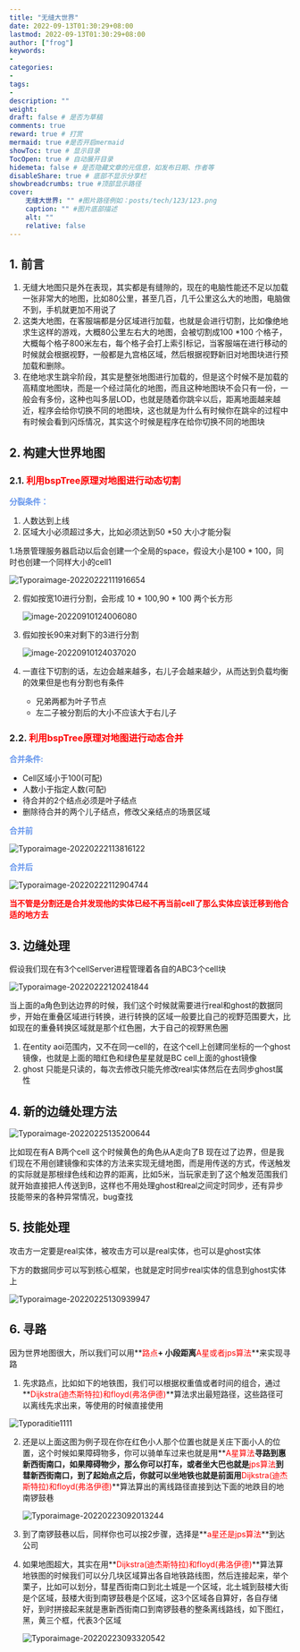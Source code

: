 ```yaml
---
title: "无缝大世界"
date: 2022-09-13T01:30:29+08:00
lastmod: 2022-09-13T01:30:29+08:00
author: ["frog"]
keywords:
-
categories:
-
tags:
-
description: ""
weight:
draft: false # 是否为草稿
comments: true
reward: true # 打赏
mermaid: true #是否开启mermaid
showToc: true # 显示目录
TocOpen: true # 自动展开目录
hidemeta: false # 是否隐藏文章的元信息，如发布日期、作者等
disableShare: true # 底部不显示分享栏
showbreadcrumbs: true #顶部显示路径
cover:
    无缝大世界: "" #图片路径例如：posts/tech/123/123.png
    caption: "" #图片底部描述
    alt: ""
    relative: false
---
```



## 1. 前言

1. 无缝大地图只是外在表现，其实都是有缝隙的，现在的电脑性能还不足以加载一张非常大的地图，比如80公里，甚至几百，几千公里这么大的地图，电脑做不到，手机就更加不用说了
2. 这类大地图，在客服端都是分区域进行加载，也就是会进行切割，比如像绝地求生这样的游戏，大概80公里左右大的地图，会被切割成100 *100 个格子，大概每个格子800米左右，每个格子会打上索引标记，当客服端在进行移动的时候就会根据视野，一般都是九宫格区域，然后根据视野新旧对地图块进行预加载和删除。
3. 在绝地求生跳伞阶段，其实是整张地图进行加载的，但是这个时候不是加载的高精度地图块，而是一个经过简化的地图，而且这种地图块不会只有一份，一般会有多份，这种也叫多层LOD，也就是随着你跳伞以后，距离地面越来越近，程序会给你切换不同的地图块，这也就是为什么有时候你在跳伞的过程中有时候会看到闪烁情况，其实这个时候是程序在给你切换不同的地图块

## 2. 构建大世界地图

### 2.1. **<font color='red'>利用bspTree原理对地图进行动态切割</font>**

**<font color='cornflowerblue'>分裂条件：</font>**

1. 人数达到上线
2. 区域大小必须超过多大，比如必须达到50 *50 大小才能分裂

1.场景管理服务器启动以后会创建一个全局的space，假设大小是100 * 100，同时也创建一个同样大小的cell1

![Typoraimage-20220222111916654](Typoraimage-20220222111916654.png)

2. 假如按宽10进行分割，会形成 10 * 100,90 * 100 两个长方形

   ![image-20220910124006080](image-20220910124006080.png)

3. 假如按长90来对剩下的3进行分割

   ![image-20220910124037020](image-20220910124037020.png)

4. 一直往下切割的话，左边会越来越多，右儿子会越来越少，从而达到负载均衡的效果但是也有分割也有条件

   - 兄弟两都为叶子节点
   - 左二子被分割后的大小不应该大于右儿子

### 2.2. <font color='red'>利用bspTree原理对地图进行动态合并</font>

**<font color='cornflowerblue'>合并条件:</font>**

- Cell区域小于100(可配)
- 人数小于指定人数(可配)
- 待合并的2个结点必须是叶子结点
- 删除待合并的两个儿子结点，修改父亲结点的场景区域

**<font color='cornflowerblue'>合并前</font>**

![Typoraimage-20220222113816122](Typoraimage-20220222113816122-165310000683010.png)



   **<font color='cornflowerblue'>合并后</font>**

![Typoraimage-20220222112904744](Typoraimage-20220222112904744-165310001528611.png)

 

   **<font color='red'>当不管是分割还是合并发现他的实体已经不再当前cell了那么实体应该迁移到他合适的地方去</font>**

## 3. 边缝处理

   假设我们现在有3个cellServer进程管理着各自的ABC3个cell块

![Typoraimage-20220222120241844](Typoraimage-20220222120241844.png)

当上面的a角色到达边界的时候，我们这个时候就需要进行real和ghost的数据同步，开始在重叠区域进行转换，进行转换的区域一般要比自己的视野范围要大，比如现在的重叠转换区域就是那个红色圈，大于自己的视野黑色圈

1. 在entity aoi范围内，又不在同一cell的，在这个cell上创建同坐标的一个ghost 镜像，也就是上面的暗红色和绿色星星就是BC cell上面的ghost镜像
2. ghost 只能是只读的，每次去修改只能先修改real实体然后在去同步ghost属性

## 4. 新的边缝处理方法

![Typoraimage-20220225135200644](Typoraimage-20220225135200644.png)

比如现在有A B两个cell 这个时候黄色的角色从A走向了B 现在过了边界，但是我们现在不用创建镜像和实体的方法来实现无缝地图，而是用传送的方式，传送触发的实际就是那根绿色线和边界的距离，比如5米，当玩家走到了这个触发范围我们就开始直接把人传送到B，这样也不用处理ghost和real之间定时同步，还有异步技能带来的各种异常情况，bug查找

## 5. 技能处理

攻击方一定要是real实体，被攻击方可以是real实体，也可以是ghost实体

下方的数据同步可以写到核心框架，也就是定时同步real实体的信息到ghost实体上

![Typoraimage-20220225130939947](Typoraimage-20220225130939947.png)

## 6. 寻路

因为世界地图很大，所以我们可以用**<font color='red'>路点</font>**+ 小段距离**<font color='red'>A星或者jps算法</font>**来实现寻路

1. 先求路点，比如如下的地铁图，我们可以根据权重值或者时间的组合，通过**<font color='red'>Dijkstra(迪杰斯特拉)和floyd(弗洛伊德)</font>**算法求出最短路径，这些路径可以离线先求出来，等使用的时候直接使用

![Typoraditie1111](Typoraditie1111.png)

2. 还是以上面这图为例子现在你在红色小人那个位置也就是关庄下面小人的位置，这个时候如果障碍物多，你可以骑单车过来也就是用**<font color='red'>A星算法</font>**寻路到惠新西街南口，如果障碍物少，那么你可以打车，或者坐大巴也就是**<font color='red'>jps算法</font>**到彗新西街南口，到了起始点之后，你就可以坐地铁也就是前面用**<font color='red'>Dijkstra(迪杰斯特拉)和floyd(弗洛伊德)</font>**算法算出的离线路径直接到达下面的地跌目的地南锣鼓巷

   ![Typoraimage-20220223092013244](Typoraimage-20220223092013244-165310007501412.png)

3. 到了南锣鼓巷以后，同样你也可以按2步骤，选择是**<font color='red'>a星还是jps算法</font>**到达公司

4. 如果地图超大，其实在用**<font color='red'>Dijkstra(迪杰斯特拉)和floyd(弗洛伊德)</font>**算法算地铁图的时候我们可以分几块区域算出各自地铁路线图，然后连接起来，举个栗子，比如可以划分，彗星西街南口到北土城是一个区域，北土城到鼓楼大街是个区域，鼓楼大街到南锣鼓巷是个区域，这3个区域各自算好，各自存储好，到时拼接起来就是惠新西街南口到南锣鼓巷的整条离线路线，如下图红，黑，黄三个框，代表3个区域

   ![Typoraimage-20220223093320542](Typoraimage-20220223093320542.png)
